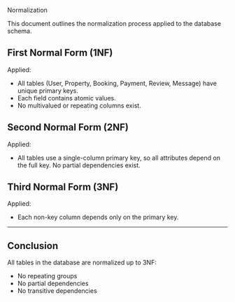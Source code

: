 Normalization

This document outlines the normalization process applied to the database schema.


## First Normal Form (1NF)

Applied:
- All tables (User, Property, Booking, Payment, Review, Message) have unique primary keys.
- Each field contains atomic values.
- No multivalued or repeating columns exist.



## Second Normal Form (2NF)

Applied:
- All tables use a single-column primary key, so all attributes depend on the full key.
No partial dependencies exist.



## Third Normal Form (3NF)

Applied:
- Each non-key column depends only on the primary key.


---

## Conclusion

All tables in the database are normalized up to 3NF:
- No repeating groups
- No partial dependencies
- No transitive dependencies

